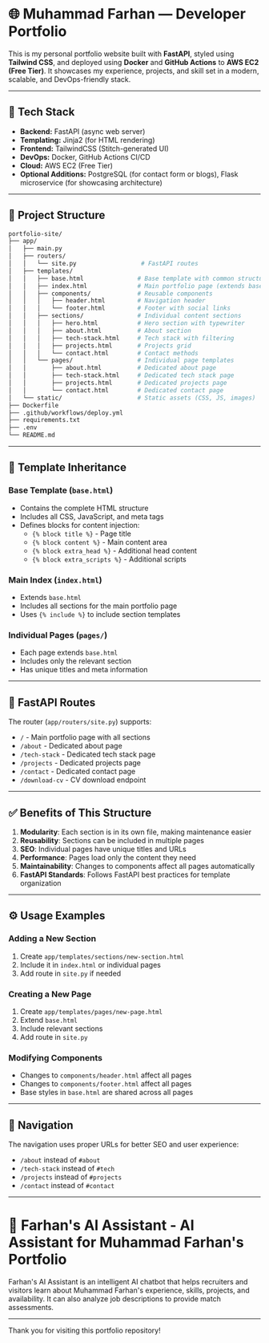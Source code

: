 # 🌐 Muhammad Farhan — Developer Portfolio

This is my personal portfolio website built with **FastAPI**, styled using **Tailwind CSS**, and deployed using **Docker** and **GitHub Actions** to **AWS EC2 (Free Tier)**. It showcases my experience, projects, and skill set in a modern, scalable, and DevOps-friendly stack.

---

## 🚀 Tech Stack

- **Backend:** FastAPI (async web server)
- **Templating:** Jinja2 (for HTML rendering)
- **Frontend:** TailwindCSS (Stitch-generated UI)
- **DevOps:** Docker, GitHub Actions CI/CD
- **Cloud:** AWS EC2 (Free Tier)
- **Optional Additions:** PostgreSQL (for contact form or blogs), Flask microservice (for showcasing architecture)

---

## 📁 Project Structure

```bash
portfolio-site/
├── app/
│   ├── main.py
│   ├── routers/
│   │   └── site.py                  # FastAPI routes
│   ├── templates/
│   │   ├── base.html               # Base template with common structure
│   │   ├── index.html              # Main portfolio page (extends base)
│   │   ├── components/             # Reusable components
│   │   │   ├── header.html         # Navigation header
│   │   │   └── footer.html         # Footer with social links
│   │   ├── sections/               # Individual content sections
│   │   │   ├── hero.html           # Hero section with typewriter
│   │   │   ├── about.html          # About section
│   │   │   ├── tech-stack.html     # Tech stack with filtering
│   │   │   ├── projects.html       # Projects grid
│   │   │   └── contact.html        # Contact methods
│   │   └── pages/                  # Individual page templates
│   │       ├── about.html          # Dedicated about page
│   │       ├── tech-stack.html     # Dedicated tech stack page
│   │       ├── projects.html       # Dedicated projects page
│   │       └── contact.html        # Dedicated contact page
│   └── static/                     # Static assets (CSS, JS, images)
├── Dockerfile
├── .github/workflows/deploy.yml
├── requirements.txt
├── .env
└── README.md
```

---

## 🧩 Template Inheritance

### Base Template (`base.html`)

- Contains the complete HTML structure
- Includes all CSS, JavaScript, and meta tags
- Defines blocks for content injection:
  - `{% block title %}` - Page title
  - `{% block content %}` - Main content area
  - `{% block extra_head %}` - Additional head content
  - `{% block extra_scripts %}` - Additional scripts

### Main Index (`index.html`)

- Extends `base.html`
- Includes all sections for the main portfolio page
- Uses `{% include %}` to include section templates

### Individual Pages (`pages/`)

- Each page extends `base.html`
- Includes only the relevant section
- Has unique titles and meta information

---

## 🧭 FastAPI Routes

The router (`app/routers/site.py`) supports:

- `/` - Main portfolio page with all sections
- `/about` - Dedicated about page
- `/tech-stack` - Dedicated tech stack page
- `/projects` - Dedicated projects page
- `/contact` - Dedicated contact page
- `/download-cv` - CV download endpoint

---

## ✅ Benefits of This Structure

1. **Modularity**: Each section is in its own file, making maintenance easier
2. **Reusability**: Sections can be included in multiple pages
3. **SEO**: Individual pages have unique titles and URLs
4. **Performance**: Pages load only the content they need
5. **Maintainability**: Changes to components affect all pages automatically
6. **FastAPI Standards**: Follows FastAPI best practices for template organization

---

## ⚙️ Usage Examples

### Adding a New Section

1. Create `app/templates/sections/new-section.html`
2. Include it in `index.html` or individual pages
3. Add route in `site.py` if needed

### Creating a New Page

1. Create `app/templates/pages/new-page.html`
2. Extend `base.html`
3. Include relevant sections
4. Add route in `site.py`

### Modifying Components

- Changes to `components/header.html` affect all pages
- Changes to `components/footer.html` affect all pages
- Base styles in `base.html` are shared across all pages

---

## 🔗 Navigation

The navigation uses proper URLs for better SEO and user experience:

- `/about` instead of `#about`
- `/tech-stack` instead of `#tech`
- `/projects` instead of `#projects`
- `/contact` instead of `#contact`

---

# 🤖 Farhan's AI Assistant - AI Assistant for Muhammad Farhan's Portfolio

Farhan's AI Assistant is an intelligent AI chatbot that helps recruiters and visitors learn about Muhammad Farhan's experience, skills, projects, and availability. It can also analyze job descriptions to provide match assessments.

---

Thank you for visiting this portfolio repository!

